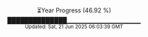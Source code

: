 <p align="center">
⏳Year Progress (46.92 %)<br>
██████████████▁▁▁▁▁▁▁▁▁▁▁▁▁▁▁▁ <br>
<sub>Updated: Sat, 21 Jun 2025 06:03:39 GMT</sub>
</p>

